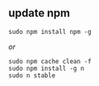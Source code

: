 ## update npm

	sudo npm install npm -g

_or_

	sudo npm cache clean -f
	sudo npm install -g n
	sudo n stable
